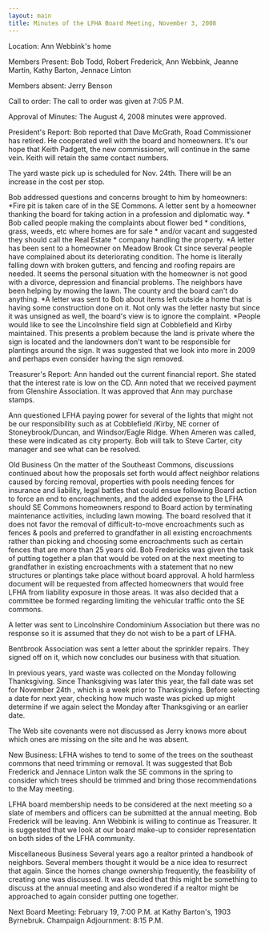 ```yaml
---
layout: main
title: Minutes of the LFHA Board Meeting, November 3, 2008
---
```


Location: Ann Webbink's home

Members Present: Bob Todd, Robert Frederick, Ann Webbink, Jeanne
Martin, Kathy Barton, Jennace Linton

Members absent: Jerry Benson

Call to order: The call to order was given at 7:05 P.M. 

Approval of Minutes: The August 4, 2008 minutes were approved. 

President's Report: 
Bob reported that Dave McGrath, Road Commissioner has retired. He
cooperated well with the board and homeowners. It's our hope that
Keith Padgett, the new commissioner, will continue in the same vein.
Keith will retain the same contact numbers. 

The yard waste pick up is scheduled for Nov. 24th. There will be an
increase in the cost per stop. 

Bob addressed questions and concerns brought to him by homeowners:
      *Fire pit is taken care of in the SE Commons. A letter sent by
a homeowner thanking the board for taking action in a profession and
diplomatic way. 
      * Bob called people making the complaints about flower bed
      * conditions, grass, weeds, etc where homes are for sale
      * and/or vacant and suggested they should call the Real Estate
      * company handling the property. 
      *A letter has been sent to a homeowner on Meadow Brook Ct
since several people have complained about its deteriorating
condition. The home is literally falling down with broken gutters,
and fencing and roofing repairs are needed. It seems the personal
situation with the homeowner is not good with a divorce, depression
and financial problems. The neighbors have been helping by mowing
the lawn. The county and the board can't do anything. 
      *A letter was sent to Bob about items left outside a home that
is having some construction done on it. Not only was the letter
nasty but since it was unsigned as well, the board's view is to
ignore the complaint. 
      *People would like to see the Lincolnshire field sign at
Cobblefield and Kirby maintained. This presents a problem because
the land is private where the sign is located and the landowners
don't want to be responsible for plantings around the sign. It was
suggested that we look into more in 2009 and perhaps even consider
having the sign removed.  

Treasurer's Report: Ann handed out the current financial report. She
stated that the interest rate is low on the CD. Ann noted that we
received payment from Glenshire Association. It was approved that
Ann may purchase stamps. 

Ann questioned LFHA paying power for several of the lights that
might not be our responsibility such as at Cobblefield /Kirby, NE
corner of Stoneybrook/Duncan, and Windsor/Eagle Ridge. When Ameren
was called, these were indicated as city property. Bob will talk to
Steve Carter, city manager and see what can be resolved. 



Old Business 
On the matter of the Southeast Commons, discussions continued about
how the proposals set forth would affect neighbor relations caused
by forcing removal, properties with pools needing fences for
insurance and liability, legal battles that could ensue following
Board action to force an end to encroachments, and the added expense
to the LFHA should SE Commons homeowners respond to Board action by
terminating maintenance activities, including lawn mowing. The board
resolved that it does not favor the removal of difficult-to-move
encroachments such as fences & pools and preferred to grandfather in
all existing encroachments rather than picking and choosing some
encroachments such as certain fences that are more than 25 years
old. Bob Fredericks was given the task of putting together a plan
that would be voted on at the next meeting to grandfather in
existing encroachments with a statement that no new structures or
plantings take place without board approval. A hold harmless
document will be requested from affected homeowners that would free
LFHA from liability exposure in those areas. It was also decided
that a committee be formed regarding limiting the vehicular traffic
onto the SE commons.

A letter was sent to Lincolnshire Condominium Association but there
was no response so it is assumed that they do not wish to be a part
of LFHA. 

Bentbrook Association was sent a letter about the sprinkler repairs.
They signed off on it, which now concludes our business with that
situation.

In previous years, yard waste was collected on the Monday following
Thanksgiving. Since Thanksgiving was later this year, the fall date
was set for November 24th , which is a week prior to Thanksgiving.
Before selecting a date for next year, checking how much waste was
picked up might determine if we again select the Monday after
Thanksgiving or an earlier date.  

The Web site covenants were not discussed as Jerry knows more about
which ones are missing on the site and he was absent.    

New Business: 
LFHA wishes to tend to some of the trees on the southeast commons
that need trimming or removal.  It was suggested that Bob Frederick
and Jennace Linton walk the SE commons in the spring to consider
which trees should be trimmed and bring those recommendations to the
May meeting.  

LFHA board membership needs to be considered at the next meeting so
a slate of members and officers can be submitted at the annual
meeting. Bob Frederick will be leaving. Ann Webbink is willing to
continue as Treasurer. It is suggested that we look at our board
make-up to consider representation on both sides of the LFHA
community. 

Miscellaneous Business
Several years ago a realtor printed a handbook of neighbors. Several
members thought it would be a nice idea to resurrect that again.
Since the homes change ownership frequently, the feasibility of
creating one was discussed.  It was decided that this might be
something to discuss at the annual meeting and also wondered if a
realtor might be approached to again consider putting one together. 

Next Board Meeting: February 19, 7:00 P.M. at Kathy Barton's, 1903
Byrnebruk. Champaign
Adjournment: 8:15 P.M.
